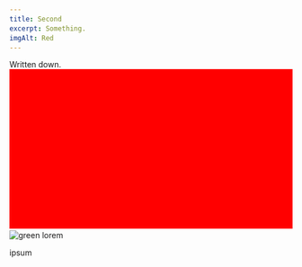 ```yaml
---
title: Second
excerpt: Something.
imgAlt: Red
---
```

Written down.
![some](red.png "foobar")
![green](/imgs/green.png "greeeen")
lorem

ipsum
